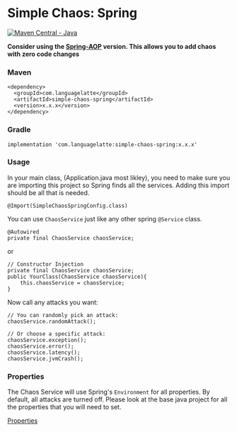 # Simple Chaos: Spring

[![Maven Central - Java](https://maven-badges.herokuapp.com/maven-central/com.languagelatte/simple-chaos/badge.svg?style=plastic)](https://maven-badges.herokuapp.com/maven-central/com.languagelatte/simple-chaos-spring)

**Consider using the [Spring-AOP](../spring-aop/README.md) version. This allows you to add chaos with zero code changes**

### Maven
```
<dependency>
  <groupId>com.languagelatte</groupId>
  <artifactId>simple-chaos-spring</artifactId>
  <version>x.x.x</version>
</dependency>
```

### Gradle
```
implementation 'com.languagelatte:simple-chaos-spring:x.x.x'
```

### Usage

In your main class, (Application.java most likley), you need to make sure you are importing this project so Spring finds all the services. Adding this import should be all that is needed. 

```
@Import(SimpleChaosSpringConfig.class)
```


You can use `ChaosService` just like any other spring `@Service` class. 

```
@Autowired
private final ChaosService chaosService;
```
or 
```
// Constructor Injection
private final ChaosService chaosService;
public YourClass(ChaosService chaosService){
    this.chaosService = chaosService;
}
```

Now call any attacks you want:
```
// You can randomly pick an attack:
chaosService.randomAttack();

// Or choose a specific attack:
chaosService.exception();
chaosService.error();
chaosService.latency();
chaosService.jvmCrash();
```

### Properties

The Chaos Service will use Spring's `Environment` for all properties. By default, all attacks are turned off. 
Please look at the base java project for all the properties that you will need to set. 

[Properties](../java/README.md#properties)